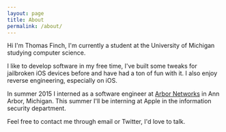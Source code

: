 ```yaml
---
layout: page
title: About
permalink: /about/
---
```


Hi I'm Thomas Finch, I'm currently a student at the University of Michigan studying computer science. 

I like to develop software in my free time, I've built some tweaks for jailbroken iOS devices before and have had a ton of fun with it. I also enjoy reverse engineering, especially on iOS. 

In summer 2015 I interned as a software engineer at [Arbor Networks](http://www.arbornetworks.com/) in Ann Arbor, Michigan. This summer I'll be interning at Apple in the information security department.

Feel free to contact me through email or Twitter, I'd love to talk.
